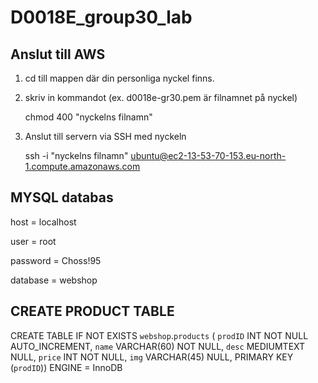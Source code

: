 # D0018E_group30_lab


## Anslut till AWS ##
1. cd till mappen där din personliga nyckel finns.

2. skriv in kommandot (ex. d0018e-gr30.pem är filnamnet på nyckel)

    chmod 400 "nyckelns filnamn"

3. Anslut till servern via SSH med nyckeln
    
    ssh -i "nyckelns filnamn" ubuntu@ec2-13-53-70-153.eu-north-1.compute.amazonaws.com

## MYSQL databas ##
host = localhost

user = root

password = Choss!95

database = webshop

## CREATE PRODUCT TABLE ##

CREATE TABLE IF NOT EXISTS `webshop`.`products` (
  `prodID` INT NOT NULL AUTO_INCREMENT,
  `name` VARCHAR(60) NOT NULL,
  `desc` MEDIUMTEXT NULL,
  `price` INT NOT NULL,
  `img` VARCHAR(45) NULL,
  PRIMARY KEY (`prodID`))
ENGINE = InnoDB